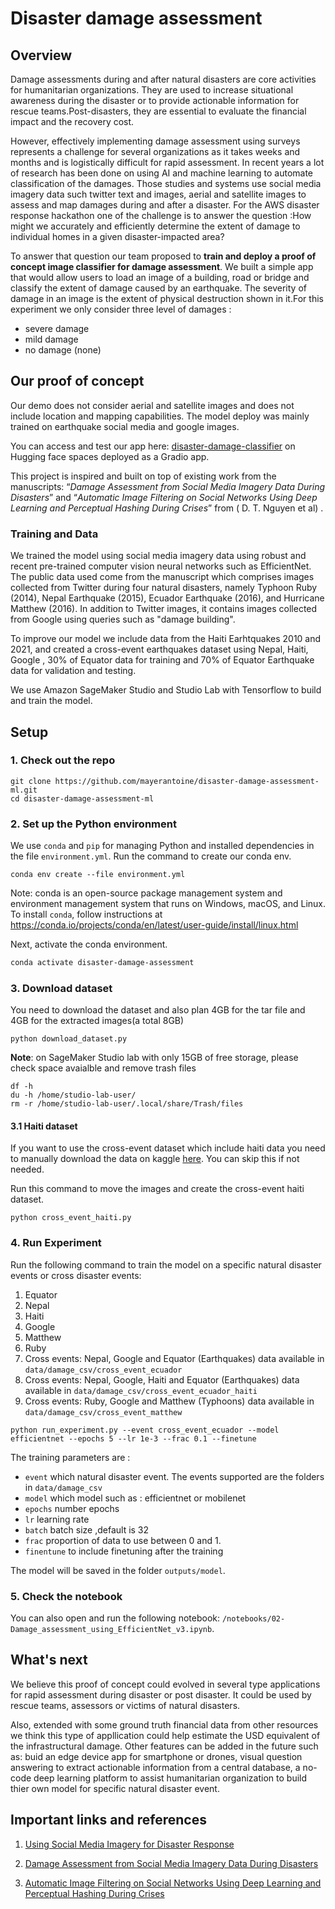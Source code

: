 # Disaster damage assessment

## Overview
Damage assessments  during and after natural disasters are core activities for humanitarian organizations. They are used to increase situational awareness during the disaster or to provide actionable information for rescue teams.Post-disasters, they are essential  to evaluate the financial impact and the recovery cost.

However, effectively implementing damage assessment using surveys represents a challenge for several organizations as it takes weeks and months and is logistically difficult for rapid assessment. In recent years a lot of research has been done on using AI and machine learning to automate classification of the damages. Those studies and systems use social media imagery data such twitter text and images, aerial and satellite images to assess and map damages during and after a disaster. For the AWS disaster response hackathon one of the challenge is to answer the question :How might we accurately and efficiently determine the extent of damage to individual homes in a given disaster-impacted area?  

To answer that question our team proposed to **train and deploy a proof of concept image classifier for damage assessment**. We built a simple app that would allow users to load an image of a building, road or bridge  and classify the extent of damage caused by an earthquake. The severity of damage in an image is the extent of physical destruction shown in it.For this experiment we only consider three level of damages :

* severe damage
* mild damage
* no damage (none)

## Our proof of concept

Our demo does not consider aerial and satellite images and does not include location and mapping capabilities. The model deploy was mainly trained on earthquake social media and google images.

You can access and test our app here: [disaster-damage-classifier](https://huggingface.co/spaces/mayerantoine/disaster-damage-classifier) on Hugging face spaces deployed as a Gradio app.

This project is inspired and built on top of existing work from the manuscripts: “*Damage Assessment from Social Media Imagery Data During Disasters*”  and “*Automatic Image Filtering on Social Networks Using Deep Learning and Perceptual Hashing During Crises*” from ( D. T. Nguyen et al) .

### Training and Data

We trained the model using social media imagery data using robust and recent pre-trained computer vision neural networks such as EfficientNet. The public data used come from the manuscript which comprises images collected from Twitter during four natural disasters, namely Typhoon Ruby (2014), Nepal Earthquake (2015), Ecuador Earthquake (2016), and Hurricane Matthew (2016). In addition to Twitter images, it contains images collected from Google using queries such as "damage building".

To improve our model we include data from the Haiti Earhtquakes 2010 and 2021, and created a cross-event earthquakes dataset using Nepal, Haiti, Google , 30% of Equator data for training  and 70% of Equator Earthquake data for validation and testing.

We use Amazon SageMaker Studio and Studio Lab  with Tensorflow to build and train the model.

## Setup

### 1. Check out the repo

```
git clone https://github.com/mayerantoine/disaster-damage-assessment-ml.git
cd disaster-damage-assessment-ml
```

### 2. Set up the Python environment

We use `conda` and `pip` for managing Python and installed dependencies in the file `environment.yml`.
Run the command to create our conda env.

```
conda env create --file environment.yml
```

Note: conda is an open-source package management system and environment management system that runs on Windows, macOS, and Linux.  To install `conda`, follow instructions at https://conda.io/projects/conda/en/latest/user-guide/install/linux.html

Next, activate the conda environment.

```sh
conda activate disaster-damage-assessment
```

### 3. Download dataset

You need to download the dataset and also plan 4GB for the tar file and 4GB for the extracted images(a total 8GB)
```
python download_dataset.py
```

**Note**: on SageMaker Studio lab with only 15GB of free storage, please check space avaialble and remove trash files

``` 
df -h
du -h /home/studio-lab-user/
rm -r /home/studio-lab-user/.local/share/Trash/files
```

#### 3.1 Haiti dataset

If you want to use the cross-event dataset which include haiti data you need to manually download the data on kaggle [here](https://www.kaggle.com/mayerantoine/haiti-damage-assessment). You can skip this if not needed.

Run this command to move the images and create the cross-event haiti dataset.

```
python cross_event_haiti.py
```

### 4. Run Experiment

Run the following command to train the model on a specific natural disaster events or cross disaster events:

1. Equator  
2. Nepal
3. Haiti
4. Google
5. Matthew
6. Ruby
7. Cross events: Nepal, Google and Equator (Earthquakes)  data available in `data/damage_csv/cross_event_ecuador`
8. Cross events: Nepal, Google, Haiti and Equator (Earthquakes) data available in `data/damage_csv/cross_event_ecuador_haiti`
9. Cross events: Ruby, Google and Matthew (Typhoons) data available in `data/damage_csv/cross_event_matthew`

```
python run_experiment.py --event cross_event_ecuador --model efficientnet --epochs 5 --lr 1e-3 --frac 0.1 --finetune
```
The training parameters are :
* `event` which natural disaster event. The events supported are the folders in `data/damage_csv`
* `model` which model such as : efficientnet or mobilenet
* `epochs` number epochs
* `lr` learning rate
* `batch`  batch size ,default is 32
* `frac` proportion of data to use between 0 and 1.
* `finentune`  to include finetuning after the training

The model will be saved in the folder `outputs/model`.


### 5.  Check the notebook

You can also open and run the following notebook: `/notebooks/02-Damage_assessment_using_EfficientNet_v3.ipynb`.

## What's next

We believe this proof of concept could evolved in several type applications for rapid assessment during disaster or post disaster. It could be used by rescue teams, assessors or victims of natural disasters.

Also, extended with some ground truth financial data from other resources we think this type of appllication could help estimate the USD equivalent of the infrastructural damage. Other features can be added in the future such as: buid an edge device app for smartphone or drones, visual question answering to extract actionable information from a central database, a no-code deep learning platform  to assist humanitarian organization to build thier own model for specific natural disaster event.


## Important links and references
1. [Using Social Media Imagery for Disaster Response](https://crisiscomputing.qcri.org/2018/03/04/using-social-media-imagery-for-disaster-response/)

2. [Damage Assessment from Social Media Imagery Data During Disasters](https://ieeexplore.ieee.org/document/9069136)

3. [Automatic Image Filtering on Social Networks Using Deep Learning and Perceptual Hashing During Crises](https://arxiv.org/abs/1704.02602)
